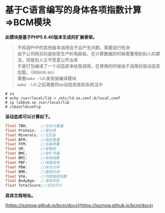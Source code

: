 # 基于C语言编写的身体各项指数计算=>BCM模块

**此模块是基于PHP5.6.40版本生成的扩展骨架。**
> 不知道PHP的其他版本调用会不会产生问题，需要自行检测</br>
> 由于公司购买的是别家生产的电路板，在计算数据的时候需要用到别人的算法，但是别人又不愿意公开出来</br>
> 于是打包编译了一个动态库来给我调用，在使用的时候由于调用的是动态库加载，（libbcm.so）</br>
> 需要`make -ldl`来安装编译模块</br>
> `make -ldl`之前需要将so动态库放到系统当中</br>

```shell
# su
# echo /usr/local/lib > /etc/ld.so.conf.d/local.conf
# cp libbcm.so /usr/local/lib
# /sbin/ldconfig
```

**该动态库可以计算如下。**

```c
float TBW;      //总水分重量
float Protein;  //蛋白质
float Minerals; //无机盐
float BFM;      //脂肪重量
float FFM;      //去脂体重
float SM;       //骨骼肌
float BMC;      //骨矿含量
float BMI;      //体格指数
float PBF;      //体脂肪率
float PBW;      //体水分率
float BMR;      //基础代谢
float VFA;      //内脏脂肪指数
float BodyAge;  //身体年龄
float TotalScore;//综合评分
```

**具体文档地址。**

[https://iszmxw.github.io/bcm/docs](https://iszmxw.github.io/bcm/docs)
